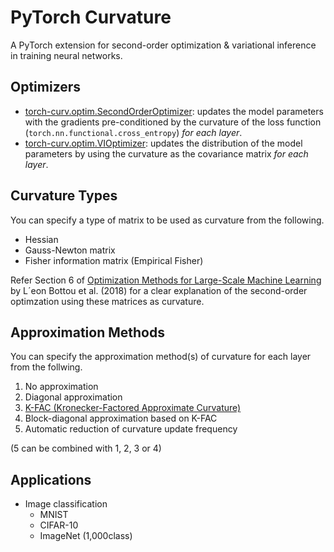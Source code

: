 # PyTorch Curvature
A PyTorch extension for second-order optimization & variational inference in training neural networks.
 
## Optimizers
- [torch-curv.optim.SecondOrderOptimizer](): updates the model parameters with the gradients pre-conditioned by the curvature of the loss function (`torch.nn.functional.cross_entropy`) *for each layer*.
- [torch-curv.optim.VIOptimizer](): updates the distribution of the model parameters by using the curvature as the covariance matrix  *for each layer*.
 
## Curvature Types
You can specify a type of matrix to be used as curvature from the following.
- Hessian
- Gauss-Newton matrix
- Fisher information matrix (Empirical Fisher)

Refer Section 6 of [Optimization Methods for Large-Scale Machine Learning](https://arxiv.org/abs/1606.04838) by L´eon Bottou et al. (2018) for a clear explanation of the second-order optimzation using these matrices as curvature.

## Approximation Methods
You can specify the approximation method(s) of curvature for each layer from the follwing.
1. No approximation
2. Diagonal approximation
3. [K-FAC (Kronecker-Factored Approximate Curvature)](https://arxiv.org/abs/1503.05671)
4. Block-diagonal approximation based on K-FAC
5. Automatic reduction of curvature update frequency 

(5 can be combined with 1, 2, 3 or 4)

## Applications
- Image classification
  - MNIST
  - CIFAR-10
  - ImageNet (1,000class)
